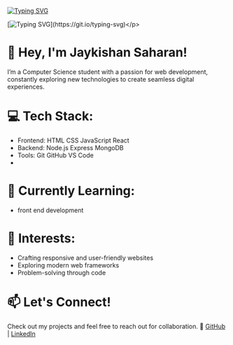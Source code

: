 <p align="center">
  
[![Typing SVG](https://readme-typing-svg.demolab.com?font=Fira+Code&size=25&duration=3000&pause=1000&color=0FF735&background=FF252500&multiline=true&width=500&height=80&lines=Hello%2C+I'm+Jaykishan+Saharan)](https://git.io/typing-svg)
  
[![Typing SVG](https://readme-typing-svg.demolab.com?font=Fira+Code&size=25&duration=3000&pause=1000&color=0FF735&background=FF252500&multiline=true&width=700&height=80&lines=I+am+a+BTech+C.S.E+student.+%7C+Web+development.)](https://git.io/typing-svg)</p>
</p>

# 👋 Hey, I'm Jaykishan Saharan!
I’m a Computer Science student with a passion for web development, constantly exploring new technologies to create seamless digital experiences.

# 💻 Tech Stack:
- Frontend: HTML  CSS  JavaScript  React
- Backend: Node.js  Express  MongoDB
- Tools: Git  GitHub  VS Code
- 
# 🚀 Currently Learning:
- front end development

# 📌 Interests:
- Crafting responsive and user-friendly websites
- Exploring modern web frameworks
- Problem-solving through code
  
# 📫 Let's Connect!
Check out my projects and feel free to reach out for collaboration.
🔗 [GitHub](https://github.com/jaykishan1saharan) | [LinkedIn](www.linkedin.com/in/jaikishan-saharan-a67485327)

